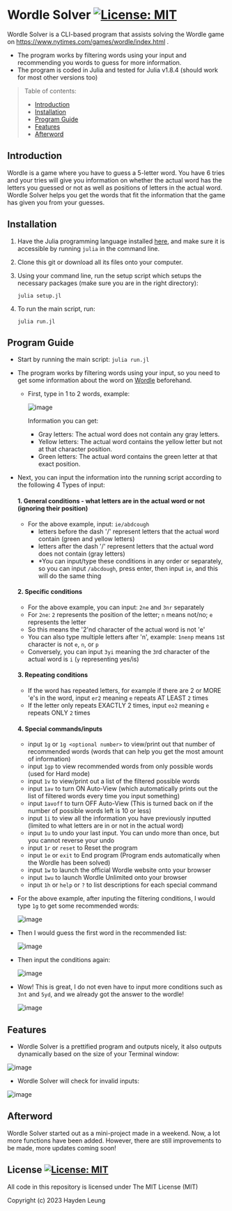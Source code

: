 # Wordle Solver [![License: MIT](https://img.shields.io/badge/License-MIT-yellow.svg)](https://opensource.org/licenses/MIT)
Wordle Solver is a CLI-based program that assists solving the Wordle game on https://www.nytimes.com/games/wordle/index.html .
- The program works by filtering words using your input and recommending you words to guess for more information.
- The program is coded in Julia and tested for Julia v1.8.4 (should work for most other versions too)

> Table of contents:
>
> - [Introduction](#introduction)
> - [Installation](#installation)
> - [Program Guide](#program-guide)
> - [Features](#features)
> - [Afterword](#afterword)

## Introduction

Wordle is a game where you have to guess a 5-letter word. You have 6 tries and your tries will give you information on whether the actual word has the letters you guessed or not as well as positions of letters in the actual word. Wordle Solver helps you get the words that fit the information that the game has given you from your guesses.


## Installation

1. Have the Julia programming language installed [here](https://julialang.org/downloads/), and make sure it is accessible by running `julia` in the command line.

2. Clone this git or download all its files onto your computer.

3. Using your command line, run the setup script which setups the necessary packages (make sure you are in the right directory):
    ```
    julia setup.jl
    ```

4. To run the main script, run:
    ```
    julia run.jl
    ```

## Program Guide

- Start by running the main script: ```julia run.jl```
- The program works by filtering words using your input, so you need to get some information about the word on [Wordle](https://www.nytimes.com/games/wordle/index.html) beforehand.
  - First, type in 1 to 2 words, example:
       
    ![image](https://user-images.githubusercontent.com/90701608/222910446-9224ca45-b209-4ac0-bf57-a9924ef62225.png)
    
    Information you can get:
    - Gray letters: The actual word does not contain any gray letters.
    - Yellow letters: The actual word contains the yellow letter but not at that character position.
    - Green letters: The actual word contains the green letter at that exact position.

- Next, you can input the information into the running script according to the following 4 Types of input:
    #### 1. General conditions - what letters are in the actual word or not (ignoring their position)
    - For the above example, input: `ie/abdcough`
        - letters before the dash '/' represent letters that the actual word contain (green and yellow letters)
        - letters after the dash '/' represent letters that the actual word does not contain (gray letters)
        - *You can input/type these conditions in any order or separately, so you can input `/abcdough`, press enter, then input `ie`, and this will do the same thing

    #### 2. Specific conditions
    - For the above example, you can input: `2ne` and `3nr` separately
    - For `2ne`: `2` represents the position of the letter; `n` means not/no; `e` represents the letter
    - So this means the '2'nd character of the actual word is not 'e'
    - You can also type multiple letters after 'n', example: `1nenp` means `1`st character is not `e`, `n`, or `p`
    - Conversely, you can input `3yi` meaning the `3`rd character of the actual word is `i` (`y` representing yes/is)

    #### 3. Repeating conditions
    - If the word has repeated letters, for example if there are 2 or MORE 'e's in the word, input `er2` meaning `e` repeats AT LEAST `2` times
    - If the letter only repeats EXACTLY 2 times, input `eo2` meaning `e` repeats ONLY `2` times

    #### 4. Special commands/inputs
    - input `1g` or `1g <optional number>` to view/print out that number of recommended words (words that can help you get the most amount of information)
    - input `1gp` to view recommended words from only possible words (used for Hard mode)
    - input `1v` to view/print out a list of the filtered possible words
    - input `1av` to turn ON Auto-View (which automatically prints out the list of filtered words every time you input something)
    - input `1avoff` to turn OFF Auto-View (This is turned back on if the number of possible words left is 10 or less)
    - input `1i` to view all the information you have previously inputted (limited to what letters are in or not in the actual word)
    - input `1u` to undo your last input. You can undo more than once, but you cannot reverse your undo
    - input `1r` or `reset` to Reset the program
    - input `1e` or `exit` to End program (Program ends automatically when the Wordle has been solved)
    - input `1w` to launch the official Wordle website onto your browser
    - input `1wu` to launch Wordle Unlimited onto your browser
    - input `1h` or `help` or `?` to list descriptions for each special command

- For the above example, after inputing the filtering conditions, I would type `1g` to get some recommended words:

    ![image](https://user-images.githubusercontent.com/90701608/222912360-b97183e3-2992-4635-8d34-2bac44de5c58.png)

- Then I would guess the first word in the recommended list:

    ![image](https://user-images.githubusercontent.com/90701608/222912913-ea3a2e22-abdf-476d-a632-bacb4bc33df6.png)

- Then input the conditions again:

    ![image](https://user-images.githubusercontent.com/90701608/222913277-4b246a23-cab8-4d87-8064-56ec148a5d0d.png)

- Wow! This is great, I do not even have to input more conditions such as `3nt` and `5yd`, and we already got the answer to the wordle!

    ![image](https://user-images.githubusercontent.com/90701608/222913387-ae3970c4-10bd-402b-9ef3-c3f9e986d6b7.png)

## Features

- Wordle Solver is a prettified program and outputs nicely, it also outputs dynamically based on the size of your Terminal window:

![image](https://user-images.githubusercontent.com/90701608/212553887-7999291b-9c63-425c-8dae-34de0f827907.png)

- Wordle Solver will check for invalid inputs:

![image](https://user-images.githubusercontent.com/90701608/212554548-1ec27c93-e9dd-498a-b29e-d530a6bbccad.png)


## Afterword

Wordle Solver started out as a mini-project made in a weekend. Now, a lot more functions have been added. However, there are still improvements to be made, more updates coming soon!

## License [![License: MIT](https://img.shields.io/badge/License-MIT-yellow.svg)](https://opensource.org/licenses/MIT)

All code in this repository is licensed under The MIT License (MIT)

Copyright (c) 2023 Hayden Leung
